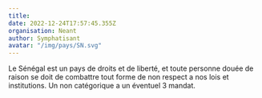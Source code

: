 ```yaml
---
title: 
date: 2022-12-24T17:57:45.355Z
organisation: Neant
author: Symphatisant 
avatar: "/img/pays/SN.svg"
---
```


Le Sénégal est un pays de droits et de liberté, et toute personne douée de raison se doit de combattre tout forme de non respect a nos lois et institutions. 
Un non catégorique a un éventuel 3 mandat.